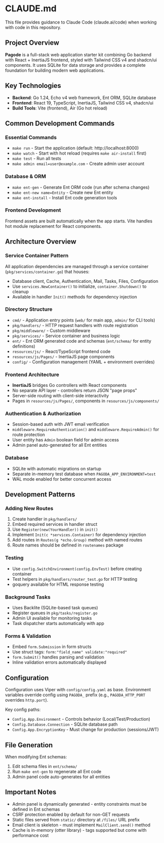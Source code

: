 # CLAUDE.md

This file provides guidance to Claude Code (claude.ai/code) when working with code in this repository.

## Project Overview

**Pagode** is a full-stack web application starter kit combining Go backend with React + InertiaJS frontend, styled with Tailwind CSS v4 and shadcn/ui components. It uses SQLite for data storage and provides a complete foundation for building modern web applications.

## Key Technologies

- **Backend**: Go 1.24, Echo v4 web framework, Ent ORM, SQLite database
- **Frontend**: React 19, TypeScript, InertiaJS, Tailwind CSS v4, shadcn/ui
- **Build Tools**: Vite (frontend), Air (Go hot reload)

## Common Development Commands

### Essential Commands
- `make run` - Start the application (default: http://localhost:8000)
- `make watch` - Start with hot reload (requires `make air-install` first)
- `make test` - Run all tests
- `make admin email=user@example.com` - Create admin user account

### Database & ORM
- `make ent-gen` - Generate Ent ORM code (run after schema changes)
- `make ent-new name=Entity` - Create new Ent entity
- `make ent-install` - Install Ent code generation tools

### Frontend Development
Frontend assets are built automatically when the app starts. Vite handles hot module replacement for React components.

## Architecture Overview

### Service Container Pattern
All application dependencies are managed through a service container (`pkg/services/container.go`) that houses:
- Database client, Cache, Authentication, Mail, Tasks, Files, Configuration
- Use `services.NewContainer()` to initialize, `container.Shutdown()` to cleanup
- Available in handler `Init()` methods for dependency injection

### Directory Structure
- `cmd/` - Application entry points (`web/` for main app, `admin/` for CLI tools)
- `pkg/handlers/` - HTTP request handlers with route registration
- `pkg/middleware/` - Custom middleware
- `pkg/services/` - Service container and business logic
- `ent/` - Ent ORM generated code and schemas (`ent/schema/` for entity definitions)
- `resources/js/` - React/TypeScript frontend code
- `resources/js/Pages/` - InertiaJS page components
- `config/` - Configuration management (YAML + environment overrides)

### Frontend Architecture
- **InertiaJS** bridges Go controllers with React components
- No separate API layer - controllers return JSON "page props"
- Server-side routing with client-side interactivity
- Pages in `resources/js/Pages/`, components in `resources/js/components/`

### Authentication & Authorization
- Session-based auth with JWT email verification
- `middleware.RequireAuthentication()` and `middleware.RequireAdmin()` for route protection
- User entity has `Admin` boolean field for admin access
- Admin panel auto-generated for all Ent entities

### Database
- SQLite with automatic migrations on startup
- Separate in-memory test database when `PAGODA_APP_ENVIRONMENT=test`
- WAL mode enabled for better concurrent access

## Development Patterns

### Adding New Routes
1. Create handler in `pkg/handlers/` 
2. Embed required services in handler struct
3. Use `Register(new(YourHandler))` in `init()` 
4. Implement `Init(c *services.Container)` for dependency injection
5. Add routes in `Routes(g *echo.Group)` method with named routes
6. Route names should be defined in `routenames` package

### Testing
- Use `config.SwitchEnvironment(config.EnvTest)` before creating container
- Test helpers in `pkg/handlers/router_test.go` for HTTP testing
- goquery available for HTML response testing

### Background Tasks
- Uses Backlite (SQLite-based task queues)
- Register queues in `pkg/tasks/register.go`
- Admin UI available for monitoring tasks
- Task dispatcher starts automatically with app

### Forms & Validation
- Embed `form.Submission` in form structs
- Use struct tags: `form:"field_name" validate:"required"`
- `form.Submit()` handles parsing and validation
- Inline validation errors automatically displayed

## Configuration

Configuration uses Viper with `config/config.yaml` as base. Environment variables override config using `PAGODA_` prefix (e.g., `PAGODA_HTTP_PORT` overrides `http.port`).

Key config paths:
- `Config.App.Environment` - Controls behavior (Local/Test/Production)
- `Config.Database.Connection` - SQLite database path
- `Config.App.EncryptionKey` - Must change for production (sessions/JWT)

## File Generation

When modifying Ent schemas:
1. Edit schema files in `ent/schema/`
2. Run `make ent-gen` to regenerate all Ent code
3. Admin panel code auto-generates for all entities

## Important Notes

- Admin panel is dynamically generated - entity constraints must be defined in Ent schemas
- CSRF protection enabled by default for non-GET requests
- Static files served from `static/` directory at `/files/` URL prefix
- Email client is skeleton - must implement `MailClient.send()` method
- Cache is in-memory (otter library) - tags supported but come with performance cost